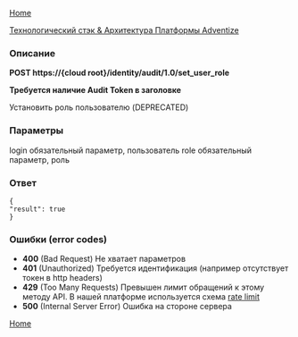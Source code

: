 [Home](../README.md)

[Технологический стэк & Архитектура Платформы Adventize](https://github.com/WiseWaveCorporationLimited/platform-architecture/blob/master/README.md)

### Описание


**POST   https://{cloud root}/identity/audit/1.0/set_user_role**

**Требуется наличие Audit Token в заголовке**

Установить роль пользователю (DEPRECATED)

### Параметры

login обязательный параметр, пользователь
role обязательный параметр, роль

### Ответ
````
{
"result": true
}
````
### Ошибки (error codes)

* **400** (Bad Request) Не хватает параметров
* **401** (Unauthorized) Требуется идентификация (например отсутствует токен в http headers)
* **429** (Too Many Requests) Превышен лимит обращений к этому методу API. В нашей платформе используется схема [rate limit](http://en.wikipedia.org/wiki/Rate_limiting)
* **500** (Internal Server Error) Ошибка на стороне сервера


[Home](../README.md)
